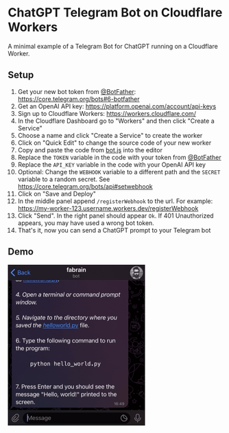 # ChatGPT Telegram Bot on Cloudflare Workers

A minimal example of a Telegram Bot for ChatGPT running on a Cloudflare Worker.

## Setup

1. Get your new bot token from [@BotFather](https://t.me/botfather): https://core.telegram.org/bots#6-botfather
2. Get an OpenAI API key: https://platform.openai.com/account/api-keys
3. Sign up to Cloudflare Workers: https://workers.cloudflare.com/
4. In the Cloudflare Dashboard go to "Workers" and then click "Create a Service"
5. Choose a name and click "Create a Service" to create the worker
6. Click on "Quick Edit" to change the source code of your new worker
7. Copy and paste the code from [bot.js](bot.js) into the editor
8. Replace the `TOKEN` variable in the code with your token from [@BotFather](https://t.me/botfather)
9. Replace the `API_KEY` variable in the code with your OpenAI API key
10. Optional: Change the `WEBHOOK` variable to a different path and the `SECRET` variable to a random secret. See https://core.telegram.org/bots/api#setwebhook
11. Click on "Save and Deploy"
12. In the middle panel append `/registerWebhook` to the url. For example: https://my-worker-123.username.workers.dev/registerWebhook
13. Click "Send". In the right panel should appear `Ok`. If 401 Unauthorized appears, you may have used a wrong bot token.
14. That's it, now you can send a ChatGPT prompt to your Telegram bot

## Demo

<img src=".github/demo.gif" width=320 alt="Demo screen recording of using this bot with Telegram for iOS">
